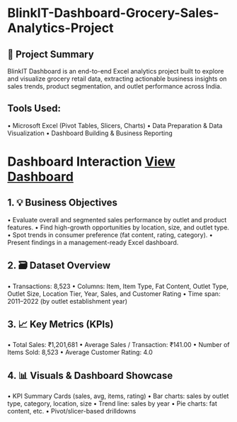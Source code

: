 # BlinkIT-Dashboard-Grocery-Sales-Analytics-Project
## 📁 Project Summary
  BlinkIT Dashboard is an end-to-end Excel analytics project built to explore and visualize grocery retail data, extracting actionable business insights on sales trends, product segmentation, and outlet performance across India.

## Tools Used:
  • Microsoft Excel (Pivot Tables, Slicers, Charts)
  • Data Preparation & Data Visualization
  • Dashboard Building & Business Reporting

# Dashboard Interaction <a href="https://github.com/dhruv-kad1a/BlinkIT-Dashboard-Grocery-Sales-Analytics-Project/blob/main/Dashboard.PNG"> View Dashboard </a>

  
## 1. 💡 Business Objectives
• Evaluate overall and segmented sales performance by outlet and product features.
• Find high-growth opportunities by location, size, and outlet type.
  • Spot trends in consumer preference (fat content, rating, category).
  • Present findings in a management-ready Excel dashboard.

## 2. 🗃️ Dataset Overview
  • Transactions: 8,523
  • Columns: Item, Item Type, Fat Content, Outlet Type, Outlet Size, Location Tier, Year, Sales, and Customer Rating
  • Time span: 2011–2022 (by outlet establishment year)

## 3. 📈 Key Metrics (KPIs)
  • Total Sales: ₹1,201,681
  • Average Sales / Transaction: ₹141.00
  • Number of Items Sold: 8,523
  • Average Customer Rating: 4.0

## 4. 📊 Visuals & Dashboard Showcase
  • KPI Summary Cards (sales, avg, items, rating)
  • Bar charts: sales by outlet type, category, location, size
  • Trend line: sales by year
  • Pie charts: fat content, etc.
  • Pivot/slicer-based drilldowns
